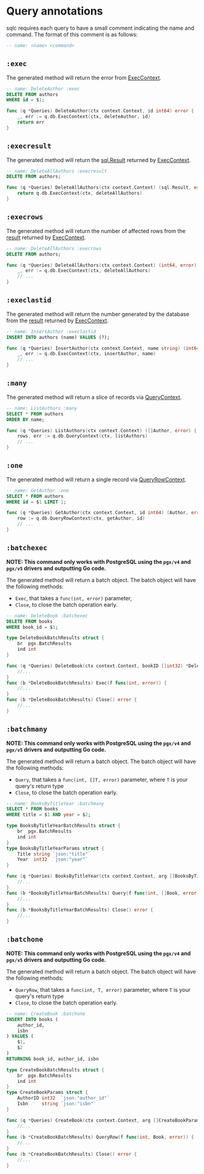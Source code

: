 
# Query annotations

sqlc requires each query to have a small comment indicating the name and
command. The format of this comment is as follows:

```sql
-- name: <name> <command>
```

## `:exec`

The generated method will return the error from
[ExecContext](https://golang.org/pkg/database/sql/#DB.ExecContext).

```sql
-- name: DeleteAuthor :exec
DELETE FROM authors
WHERE id = $1;
```

```go
func (q *Queries) DeleteAuthor(ctx context.Context, id int64) error {
	_, err := q.db.ExecContext(ctx, deleteAuthor, id)
	return err
}
```

## `:execresult`

The generated method will return the [sql.Result](https://golang.org/pkg/database/sql/#Result) returned by
[ExecContext](https://golang.org/pkg/database/sql/#DB.ExecContext).

```sql
-- name: DeleteAllAuthors :execresult
DELETE FROM authors;
```

```go
func (q *Queries) DeleteAllAuthors(ctx context.Context) (sql.Result, error) {
	return q.db.ExecContext(ctx, deleteAllAuthors)
}
```

## `:execrows`

The generated method will return the number of affected rows from the
[result](https://golang.org/pkg/database/sql/#Result) returned by
[ExecContext](https://golang.org/pkg/database/sql/#DB.ExecContext).

```sql
-- name: DeleteAllAuthors :execrows
DELETE FROM authors;
```

```go
func (q *Queries) DeleteAllAuthors(ctx context.Context) (int64, error) {
	_, err := q.db.ExecContext(ctx, deleteAllAuthors)
	// ...
}
```

## `:execlastid`

The generated method will return the number generated by the database from the
[result](https://golang.org/pkg/database/sql/#Result) returned by
[ExecContext](https://golang.org/pkg/database/sql/#DB.ExecContext).

```sql
-- name: InsertAuthor :execlastid
INSERT INTO authors (name) VALUES (?);
```

```go
func (q *Queries) InsertAuthor(ctx context.Context, name string) (int64, error) {
	_, err := q.db.ExecContext(ctx, insertAuthor, name)
	// ...
}
```

## `:many`

The generated method will return a slice of records via
[QueryContext](https://golang.org/pkg/database/sql/#DB.QueryContext).

```sql
-- name: ListAuthors :many
SELECT * FROM authors
ORDER BY name;
```

```go
func (q *Queries) ListAuthors(ctx context.Context) ([]Author, error) {
	rows, err := q.db.QueryContext(ctx, listAuthors)
	// ...
}
```

## `:one`

The generated method will return a single record via
[QueryRowContext](https://golang.org/pkg/database/sql/#DB.QueryRowContext).

```sql
-- name: GetAuthor :one
SELECT * FROM authors
WHERE id = $1 LIMIT 1;
```

```go
func (q *Queries) GetAuthor(ctx context.Context, id int64) (Author, error) {
	row := q.db.QueryRowContext(ctx, getAuthor, id)
	// ...
}
```

## `:batchexec`

__NOTE: This command only works with PostgreSQL using the `pgx/v4` and `pgx/v5` drivers and outputting Go code.__

The generated method will return a batch object. The batch object will have
the following methods:
- `Exec`, that takes a `func(int, error)` parameter,
- `Close`, to close the batch operation early.

```sql
-- name: DeleteBook :batchexec
DELETE FROM books
WHERE book_id = $1;
```

```go
type DeleteBookBatchResults struct {
	br  pgx.BatchResults
	ind int
}

func (q *Queries) DeleteBook(ctx context.Context, bookID []int32) *DeleteBookBatchResults {
	//...
}
func (b *DeleteBookBatchResults) Exec(f func(int, error)) {
	//...
}
func (b *DeleteBookBatchResults) Close() error {
	//...
}
```

## `:batchmany`

__NOTE: This command only works with PostgreSQL using the `pgx/v4` and `pgx/v5` drivers and outputting Go code.__

The generated method will return a batch object. The batch object will have
the following methods:
- `Query`, that takes a `func(int, []T, error)` parameter, where `T` is your query's return type
- `Close`, to close the batch operation early.

```sql
-- name: BooksByTitleYear :batchmany
SELECT * FROM books
WHERE title = $1 AND year = $2;
```

```go
type BooksByTitleYearBatchResults struct {
	br  pgx.BatchResults
	ind int
}
type BooksByTitleYearParams struct {
	Title string `json:"title"`
	Year  int32  `json:"year"`
}

func (q *Queries) BooksByTitleYear(ctx context.Context, arg []BooksByTitleYearParams) *BooksByTitleYearBatchResults {
	//...
}
func (b *BooksByTitleYearBatchResults) Query(f func(int, []Book, error)) {
	//...
}
func (b *BooksByTitleYearBatchResults) Close() error {
	//...
}
```

## `:batchone`

__NOTE: This command only works with PostgreSQL using the `pgx/v4` and `pgx/v5` drivers and outputting Go code.__

The generated method will return a batch object. The batch object will have
the following methods:
- `QueryRow`, that takes a `func(int, T, error)` parameter, where `T` is your query's return type
- `Close`, to close the batch operation early.

```sql
-- name: CreateBook :batchone
INSERT INTO books (
    author_id,
    isbn
) VALUES (
    $1,
    $2
)
RETURNING book_id, author_id, isbn
```

```go
type CreateBookBatchResults struct {
	br  pgx.BatchResults
	ind int
}
type CreateBookParams struct {
	AuthorID int32  `json:"author_id"`
	Isbn     string `json:"isbn"`
}

func (q *Queries) CreateBook(ctx context.Context, arg []CreateBookParams) *CreateBookBatchResults {
	//...
}
func (b *CreateBookBatchResults) QueryRow(f func(int, Book, error)) {
	//...
}
func (b *CreateBookBatchResults) Close() error {
	//...
}
```